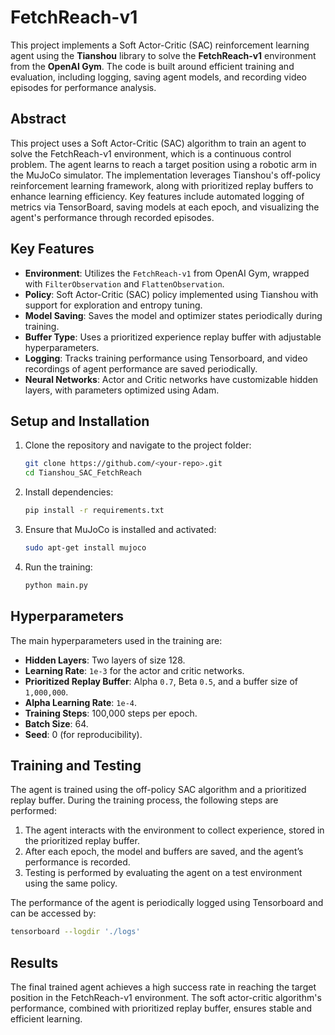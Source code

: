 # FetchReach-v1

This project implements a Soft Actor-Critic (SAC) reinforcement learning agent using the **Tianshou** library to solve the **FetchReach-v1** environment from the **OpenAI Gym**. The code is built around efficient training and evaluation, including logging, saving agent models, and recording video episodes for performance analysis.

## Abstract

This project uses a Soft Actor-Critic (SAC) algorithm to train an agent to solve the FetchReach-v1 environment, which is a continuous control problem. The agent learns to reach a target position using a robotic arm in the MuJoCo simulator. The implementation leverages Tianshou's off-policy reinforcement learning framework, along with prioritized replay buffers to enhance learning efficiency. Key features include automated logging of metrics via TensorBoard, saving models at each epoch, and visualizing the agent's performance through recorded episodes.

## Key Features

- **Environment**: Utilizes the `FetchReach-v1` from OpenAI Gym, wrapped with `FilterObservation` and `FlattenObservation`.
- **Policy**: Soft Actor-Critic (SAC) policy implemented using Tianshou with support for exploration and entropy tuning.
- **Model Saving**: Saves the model and optimizer states periodically during training.
- **Buffer Type**: Uses a prioritized experience replay buffer with adjustable hyperparameters.
- **Logging**: Tracks training performance using Tensorboard, and video recordings of agent performance are saved periodically.
- **Neural Networks**: Actor and Critic networks have customizable hidden layers, with parameters optimized using Adam.

## Setup and Installation

1. Clone the repository and navigate to the project folder:
   ```bash
   git clone https://github.com/<your-repo>.git
   cd Tianshou_SAC_FetchReach
   ```

2. Install dependencies:
   ```bash
   pip install -r requirements.txt
   ```

3. Ensure that MuJoCo is installed and activated:
   ```bash
   sudo apt-get install mujoco
   ```

4. Run the training:
   ```bash
   python main.py
   ```

## Hyperparameters

The main hyperparameters used in the training are:

- **Hidden Layers**: Two layers of size 128.
- **Learning Rate**: `1e-3` for the actor and critic networks.
- **Prioritized Replay Buffer**: Alpha `0.7`, Beta `0.5`, and a buffer size of `1,000,000`.
- **Alpha Learning Rate**: `1e-4`.
- **Training Steps**: 100,000 steps per epoch.
- **Batch Size**: 64.
- **Seed**: 0 (for reproducibility).

## Training and Testing

The agent is trained using the off-policy SAC algorithm and a prioritized replay buffer. During the training process, the following steps are performed:

1. The agent interacts with the environment to collect experience, stored in the prioritized replay buffer.
2. After each epoch, the model and buffers are saved, and the agent’s performance is recorded.
3. Testing is performed by evaluating the agent on a test environment using the same policy.

The performance of the agent is periodically logged using Tensorboard and can be accessed by:
```bash
tensorboard --logdir './logs'
```

## Results

The final trained agent achieves a high success rate in reaching the target position in the FetchReach-v1 environment. The soft actor-critic algorithm's performance, combined with prioritized replay buffer, ensures stable and efficient learning.
